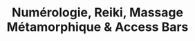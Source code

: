 ---
title: "Numérologie, Reiki, Massage Métamorphique & Access Bars"
description: "Vivre. Restaurer. Grandir. Découvrez le destiné vous avec Vicky via la numérologie, explorez le bien-être avec le Reiki, Access Bars & le massage métamorphique."

cta: 'Prendre Rendez-Vous'

heading1: Connecter Avec Son Âme
subheading1: Un Souffle À La Fois. Laissez aller vos inquiétudes et préoccupations…Un souffle à la fois, laissez entrer l’harmonie et l’équilibre dans votre vie.  

subheading2: Physique, émotionnel, spirituel - les êtres humains, adultes et enfants, sont des créatures entières, et la douleur ou le traumatisme dans un domaine affecte tous les autres. Trouvez la relaxation, la stabilité émotionnelle et la tranquillité d'esprit grâce au travail énergétique et au massage. Éloignez-vous du stress de la vie, décompressez et trouvez une nouvelle perspective positive sur votre vie. 

about_heading: Ma mission durant cette vie…
about_bio: "Avez-vous déjà eu l’impression d’avoir tout compris? Puis de façon inattendue une prise de conscience émerge et hop! vous retournez à la case départ. Comme si ce voyage que vous entreprenez et que l’on appelle « la vie » n’est finalement pas tout à fait comme vous l’aviez espéré ou imaginé.<br><br>À une période de ma vie où je me suis retrouvée au plus bas, il s’est passé quelque chose; j’ai développé une connexion sincère et intime avec mon esprit intérieur, m’invitant à reconnecter de manière plus profonde avec mon âme. Tout a commencé un après-midi après avoir pris le thé avec une amie. Je me suis lancée dans des recherches sur la guérison naturelle, le yoga, la méditation et tout ce qui a trait à la guérison et à l’accompagnement spirituels. Puis tout s’est enchaîné, tel une petite lueur ou un signe auquel j’aspirais. J’ai ressenti une urgence et une force qui m’ont poussée à avancer et à explorer le monde fascinant de la guérison énergétique. J’ai dans un premier temps bénéficié de séances de Reiki et j’ai aussi participé à des cours de yoga et de méditation. Cette nouvelle façon d’être a complètement changé mon état d’esprit et mon regard sur la vie. Peu à peu, je me suis sentie différente, connectée à la nature et habitée par un désir profond d’être en communion avec celle-ci. J’ai obtenu une guérison émotionnelle et physique et j'ai découvert la connexion spirituelle. J’ai enfin compris pourquoi j’étais ici et quelle était ma vocation et ma mission au cours de cette vie. Je me suis formée en Reiki, en d’autres pratiques énergétiques ainsi qu’en numérologie. J’effectue actuellement une nouvelle formation en Thérapies Esséniennes et Égyptiennes et j’obtiendrai sous peu la certification de coach professionnel en numérologie intuitive.<br><br>L’accompagnement de personnes est une passion qui nourrit mon âme; et le fait de partager mon histoire et d’écouter la vôtre me permet de libérer mon esprit. Tout mon être est animé par un profond dévouement dans les soins énergétiques. Je serai ravie de créer une connexion avec vous."

numerology_heading: La numérologie, notre code de vie…
numerology_desc: "Chaque être humain dispose d’une date de naissance et d’un nom qui est une porte ouverte pour mieux comprendre qui il est et la raison de sa présence ici. Notre code de vie mène au succès et nous prépare aux événements karmiques issus de vies passées que nous avons peut-être amenées dans cette vie-ci.<br><br>La numérologie nous permet de répondre à des questions comme « Pourquoi nous vivons ces événements? Quelle est ma mission? Pourquoi cette amitié ou cette relation est-elle source de conflits? ». Connaître ces réponses vous permettra d’attirer l’abondance, la joie et la prospérité dans votre univers. Ces séances se font en personne ou sont enregistrées, et visent à vous donner les outils dont vous avez besoin pour aller dans la direction que vous choisissez, de manière éclairée et en anticipant ce qui vient ensuite."

reiki_heading: Le Reiki, une énergie universelle…
reiki_desc: "Que notre niveau d’énergie soit bas ou que nous recherchions une connexion spirituelle plus forte, le flux d’énergie universelle procure à notre corps et à notre esprit une relaxation profonde menant à la guérison de notre corps. Le Reiki crée une sensation profonde de bien-être nous permettant d’être ancré et centré, nous invitant à nous connecter à notre esprit et à notre soi intérieur et à ouvrir notre conscience. Autorisez-vous à être reconnaissant, à laisser aller les inquiétudes et la colère, et à être gentil et doux envers vous-même.<br><br>Chaque séance dure environ une heure trente, chaque séance étant unique, guidée par mon intuition et mes guides spirituels, et selon ce que je canalise."

massage_heading: Le massage métamorphique, transformationnel…
massage_desc: "Ce massage est aussi particulier et transformationnel qu’une chenille qui se métamorphose en papillon. Après un bain de pied chaud, laissez-vous emporter dans une relaxation profonde, pendant que j’applique des huiles essentielles de qualité supérieure produites localement, sur vos pieds, vos mains et votre tête, au moyen de points de pression subtils, pour activer certains points réflexes de la colonne vertébrale qui relient les mémoires de la préconception à la naissance, vous libérant de tensions et de structures qui vous accompagnent dans votre vie quotidienne. Ce soin énergétique vous permettra de retrouver vos racines.  Chaque session dure environ une heure trente et offre une expérience unique en son genre."

access_heading: L’Access Bars, changer des aspects de sa vie…
access_desc: "Il est facile de nourrir son esprit de schémas de pensées négatives suite à un événement douloureux ou à des paroles décourageantes. Lors de ces séances énergétiques d’une durée d’une heure, l’accent est mis sur la libération sans effort des pensées limitantes nuisibles par apposition du bout des doigts sur les 32 points de contact le long des méridiens de la tête. Ces points contiennent les pensées, les idées, les croyances, les émotions, ainsi que les réflexions que vous avez intégrées. Reprogrammez votre esprit afin de devenir la personne que vous voulez être."

contact_heading: Créons un lien de connexion…
contact_desc: "Communiquez avec moi, partagez votre histoire ou réservez une séance."
---